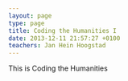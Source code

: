 ```yaml
---
layout: page
type: page
title: Coding the Humanities I
date: 2013-12-11 21:57:27 +0100
teachers: Jan Hein Hoogstad
---
```

This is Coding the Humanities